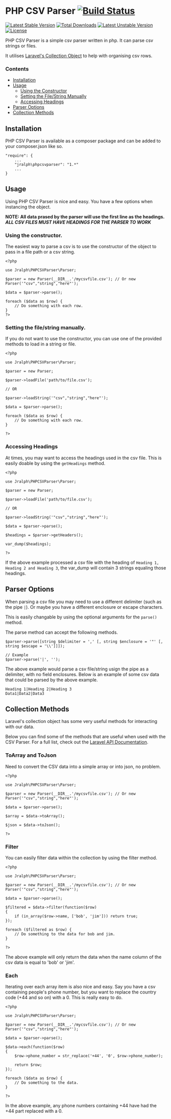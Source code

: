 # PHP CSV Parser [![Build Status](https://travis-ci.org/jralph/PHPCSVParser.svg)](https://travis-ci.org/jralph/PHPCSVParser) #

[![Latest Stable Version](https://poser.pugx.org/jralph/phpcsvparser/v/stable.svg)](https://packagist.org/packages/jralph/phpcsvparser) [![Total Downloads](https://poser.pugx.org/jralph/phpcsvparser/downloads.svg)](https://packagist.org/packages/jralph/phpcsvparser) [![Latest Unstable Version](https://poser.pugx.org/jralph/phpcsvparser/v/unstable.svg)](https://packagist.org/packages/jralph/phpcsvparser) [![License](https://poser.pugx.org/jralph/phpcsvparser/license.svg)](https://packagist.org/packages/jralph/phpcsvparser)

PHP CSV Parser is a simple csv parser written in php. It can parse csv strings or files.

It utilises [Laravel's Collection Object](http://laravel.com/api/class-Illuminate.Support.Collection.html) to help with organising csv rows. 

### Contents ###

- [Installation](#installation)
- [Usage](#usage)
    - [Using the Constructor](#using-the-constructor)
    - [Setting the File/String Manually](#setting-the-filestring-manually)
    - [Accessing Headings](#accessing-headings)
- [Parser Options](#parser-options)
- [Collection Methods](#collection-methods)

## Installation ##

PHP CSV Parser is available as a composer package and can be added to your composer.json like so.

```
"require": {
    ...
    "jralph\phpcsvparser": "1.*"
    ...
}
```

## Usage ##

Using PHP CSV Parser is nice and easy. You have a few options when instancing the object.

__NOTE: All data prased by the parser will use the first line as the headings.__
__*ALL CSV FILES MUST HAVE HEADINGS FOR THE PARSER TO WORK*__

### Using the constructor. ###

The easiest way to parse a csv is to use the constructor of the object to pass in a file path or a csv string.

```
<?php

use Jralph\PHPCSVParser\Parser;

$parser = new Parser(__DIR__.'/mycsvfile.csv'); // Or new Parser('"csv","string","here"');
 
$data = $parser->parse();

foreach ($data as $row) {
    // Do something with each row.
}
?>
```

### Setting the file/string manually. ###

If you do not want to use the constructor, you can use one of the provided methods to load in a string or file.

```
<?php

use Jralph\PHPCSVParser\Parser;

$parser = new Parser;

$parser->loadFile('path/to/file.csv');

// OR

$parser->loadString('"csv","string","here"');

$data = $parser->parse();

foreach ($data as $row) {
    // Do something with each row.
}

?>
```

### Accessing Headings ###

At times, you may want to access the headings used in the csv file. This is easily doable by using the `getHeadings` method.

```
<?php

use Jralph\PHPCSVParser\Parser;

$parser = new Parser;

$parser->loadFile('path/to/file.csv');

// OR

$parser->loadString('"csv","string","here"');

$data = $parser->parse();

$headings = $parser->getHeaders();

var_dump($headings);

?>
```

If the above example processed a csv file with the heading of `Heading 1, Heading 2 and Heading 3`, the var_dump will contain 3 strings equaling those headings.

## Parser Options ##

When parsing a csv file you may need to use a different delimiter (such as the pipe `|`). Or maybe you have a different enclosure or escape characters.

This is easily changable by using the optional arguments for the `parse()` method.

The parse method can accept the following methods.

```
$parser->parse([string $delimiter = ',' [, string $enclosure = '"' [, string $escape = '\\']]]);

// Example
$parser->parse('|', '');
```

The above example would parse a csv file/string usign the pipe as a delimiter, with no field enclosures. Below is an example of some csv data that could be parsed by the above example.

```
Heading 1|Heading 2|Heading 3
Data1|Data2|Data3
```

## Collection Methods ##

Laravel's collection object has some very useful methods for interacting with our data.

Below you can find some of the methods that are useful when used with the CSV Parser. For a full list, check out the [Laravel API Documentation](http://laravel.com/api/class-Illuminate.Support.Collection.html).

### ToArray and ToJson ###

Need to convert the CSV data into a simple array or into json, no problem.

```
<?php

use Jralph\PHPCSVParser\Parser;

$parser = new Parser(__DIR__.'/mycsvfile.csv'); // Or new Parser('"csv","string","here"');
 
$data = $parser->parse();

$array = $data->toArray();

$json = $data->toJson();

?>
```

### Filter ###

You can easily filter data within the collection by using the filter method.

```
<?php

use Jralph\PHPCSVParser\Parser;

$parser = new Parser(__DIR__.'/mycsvfile.csv'); // Or new Parser('"csv","string","here"');
 
$data = $parser->parse();

$filtered = $data->filter(function($row)
{
    if (in_array($row->name, ['bob', 'jim'])) return true;
});

foreach ($filtered as $row) {
    // Do something to the data for bob and jim.
}

?>
```

The above example will only return the data when the name column of the csv data is equal to 'bob' or 'jim'.

### Each ###

Iterating over each array item is also nice and easy. Say you have a csv containing people's phone number, but you want to replace the country code (+44 and so on) with a 0. This is really easy to do.

```
<?php

use Jralph\PHPCSVParser\Parser;

$parser = new Parser(__DIR__.'/mycsvfile.csv'); // Or new Parser('"csv","string","here"');
 
$data = $parser->parse();

$data->each(function($row)
{
    $row->phone_number = str_replace('+44', '0', $row->phone_number);

    return $row;
});

foreach ($data as $row) {
    // Do something to the data.
}

?>
```

In the above example, any phone numbers containing +44 have had the +44 part replaced with a 0.
